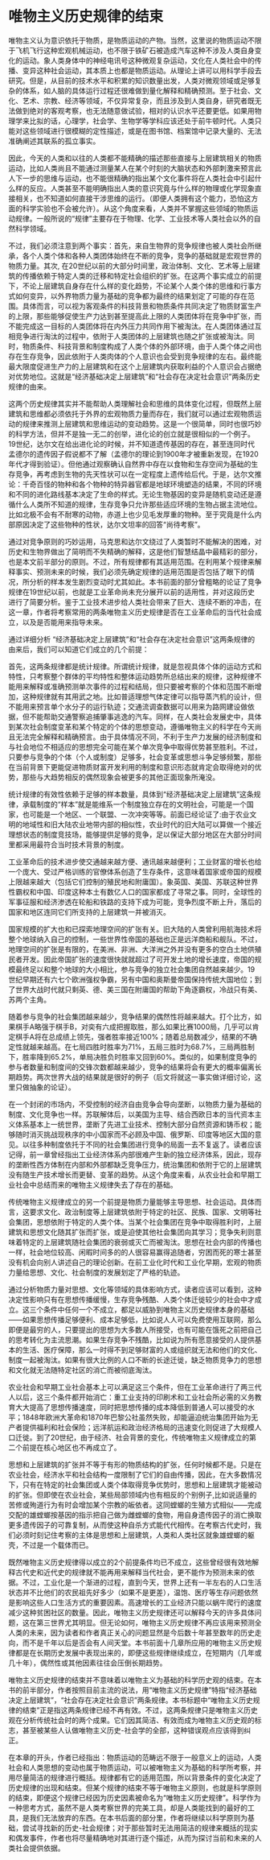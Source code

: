 # 唯物主义历史规律的结束

唯物主义认为意识依托于物质，是物质运动的产物。当然，这里说的物质运动不限于飞机飞行这种宏观机械运动，也不限于铁矿石被造成汽车这种不涉及人类自身变化的运动。象人类身体中的神经电讯号这种微观复杂运动，文化在人类社会中的传播、变异这种社会运动，其本质上也都是物质运动。从理论上讲可以用科学手段去研究。但是，从目前的技术水平和积累的知识数量出发，人类对微观领域或足够复杂的体系，如人脑的具体运行过程还很难做到量化解释和精确预测。至于社会、文化、艺术、宗教、经济等领域，不仅异常复杂，而且涉及到人类自身，研究者既无法做到绝对的客观考察，也无法随意做试验，相对的认识水平还要更低。如果用物理学来比拟的话，心理学，社会学、生物学等学科应该还处于前牛顿时代。人类只能对这些领域进行很模糊的定性描述，或是在图书馆、档案馆中记录大量的、无法准确阐述其联系的孤立事实。

因此，今天的人类和以往的人类都不能精确的描述那些直接与上层建筑相关的物质运动，比如人类尚且不能通过测量某人在某个时刻的大脑状态和外部刺激来预言此人下一步的思维与运动，也不能很精确的指出某个文化事件将在人类社会中引起什么样的反应。人类甚至不能明确指出人类的意识究竟与什么样的物理或化学现象直接相关，也不知道如何直接干涉思维的运行。（即便人类拥有这个能力，恐怕这方面的科学实验也不会被允许）。从这个角度来看，人类并不掌握这些领域的物质运动规律。一般所说的“规律”主要存在于物理、化学、工业技术等人类社会以外的自然科学领域。

不过，我们必须注意到两个事实：首先，来自生物界的竞争规律也被人类社会所继承，各个人类个体和各种人类团体始终在不断的竞争，竞争的基础就是宏观世界的物质力量。其次, 在20世纪以前的大部分时间里，政治体制、文化、艺术等上层建筑的传播依赖于特定人类的迁移和特定社会组织的扩张。在这两个事实成立的前提下，不论上层建筑自身存在什么样的变化趋势，不论某个人类个体的思维和行事方式如何变异，以外界物质力量为基础的竞争都为最终的结果划定了可能的存在范围。具体而言，可以视为客观条件的科技背景和物质条件共同决定了物质财富生产的上限，那些能够促使生产力达到甚至提高此上限的人类团体将在竞争中扩张，而不能完成这一目标的人类团体将在内外压力共同作用下被淘汰。在人类团体通过互相竞争进行淘汰的过程中，依附于人类团体的上层建筑也随之扩张或被淘汰。同时，物质条件、科技背景和制度构成了人类个体的外部环境，由于人类个体之间也存在生存竞争，因此依附于人类肉体的个人意识也会受到竞争规律的左右。最终能最大限度促进生产力的上层建筑和在这个上层建筑内获取利益的个人意识会占据绝对优势地位。这就是“经济基础决定上层建筑”和“社会存在决定社会意识”两条历史规律的由来。

这两个历史规律其实并不能帮助人类理解社会和思维的具体变化过程，但既然上层建筑和思维都必须依托于外界的宏观物质力量而存在，我们就可以通过宏观物质运动的规律来推测上层建筑和思维运动的变动趋势。这是一个很简单，同时也很巧妙的科学方法，但并不是独一无二的创举，进化论的创立就是很相似的一个例子。19世纪，达尔文在给出进化论的时候，并不知道遗传基因的存在，甚至连同时代孟德尔的遗传因子假说都不了解（孟德尔的理论到1900年才被重新发现，在1920年代才得到验证）。但他通过观察确认自然界中存在以食物和生存空间为基础的生存竞争，再考虑到生物的先天性状可以在一定程度上遗传给后代。于是，达尔文推论：千奇百怪的物种和各个物种的特异器官都是地球环境塑造的结果，不同的环境和不同的进化路线基本决定了生命的样式。无论生物基因的变异是随机变动还是遵循什么人类所不知道的规律，生存竞争只允许那些适应环境的生物占据主流地位。比如北极不会有不耐寒的动物，赤道上也少见毛发厚重的物种。至于究竟是什么内部原因决定了这些物种的性状，达尔文坦率的回答“尚待考察”。

通过对竞争原则的巧妙运用，马克思和达尔文绕过了人类暂时不能解决的困难，对历史和生物界做出了简明而不失精确的解释，这是他们智慧结晶中最精彩的部分，也是本文前半部分的原则。不过，所有规律都有其适用范围。在利用某个规律来解释事实、预测未来的时候，我们必须先确定规律的适用范围是否包括了眼下的情况，所分析的样本发生剧烈变动时尤其如此。本书前面的部分曾粗略的论证了竞争规律在19世纪以前，也就是工业革命尚未充分展开以前的适用性，并对这段历史进行了简要分析。鉴于工业技术进步给人类社会带来了巨大、连续不断的冲击，在这一章，作者将考察常用的两条唯物主义历史规律是否在工业革命后的当代社会成立，以及是否能用来指导未来。

通过详细分析 “经济基础决定上层建筑”和“社会存在决定社会意识”这两条规律的由来后，我们可以知道它们成立的几个前提：

首先，这两条规律都是统计规律。所谓统计规律，就是忽视具体个体的运动方式和特性，只考察整个群体的平均特性和整体运动趋势所总结出来的规律，这种规律不能用来解释或准确预测单次事件的过程和结局，但只要被考察的个体和范围不断增加，这种规律就有其用武之地。比如普适理想气体定律可以指导蒸汽机的设计，但不能用来预言单个水分子的运行轨迹；交通流调查数据可以用来为路网建设做依据，但不能帮助交通警察追捕肇事逃逸的汽车。同样，在人类社会发展史中，具体到某次社会制度变革和某个特定的个体的思想变动，遵循唯物主义的科学在今天尚且无法完全解释和精确预言。由于具体情况不同，不利于生产力发展的经济制度和与社会地位不相适应的思想完全可能在某个单次竞争中取得优势甚至胜利。不过，只要参与竞争的个体（个人或制度）足够多，社会变革或思想斗争足够频繁，那些在当前背景下更能促进物质财富开发利用的制度和意识形态就肯定会取得绝对的优势，那些与大趋势相反的偶然现象会被更多的其他正面现象所淹没。

统计规律的有效性依赖于足够的样本数量，具体到“经济基础决定上层建筑”这条规律，承载制度的“样本”就是能维系一个制度独立存在的文明社会，可能是一个国家，也可能是一个地区、一个联盟、一次冲突等等。前面已经论证了:由于农业文明的地域性和旧大陆农业地带内部的相似性，农业时代的旧大陆可以算做一个接近理想状态的制度竞技场，能够提供足够的竞争，足以保证大部分地区在大部分时间里都采用最符合当时技术背景的制度。

工业革命后的技术进步使交通越来越方便、通讯越来越便利；工业财富的增长也给一个庞大、受过严格训练的官僚体系创造了生存条件，这意味着国家或帝国的规模上限越来越大（包括它们控制的殖民地和附庸国）。象英国、美国、苏联这种世界性霸权和中国、印度这种本土有数亿人口的国家都成了寻常之事。同时，全球性的军事征服和经济渗透在轮船和铁路的支持下成为可能，竞争烈度不断上升，落后的国家和地区连同它们所支持的上层建筑一并被消灭。

国家规模的扩大也和已探索地理空间的扩张有关。旧大陆的人类曾利用航海技术将整个地球纳入自己的控制，一些世界性帝国的基础也正是远洋商船和舰队。不过，地理空间的扩张是有限的，在美洲、非洲、大洋洲之外并没有更多的空白土地供殖民者开发。因此帝国扩张的速度很快就就超过了可开发土地的增长速度，帝国的规模最终足以和整个地球的大小相比，参与竞争的独立社会集团自然越来越少。19世纪早期还有六七个欧洲强权争霸，另有中国和奥斯曼帝国保持传统大国地位；到了世界大战时代就只剩英、德、美三国在附庸国的帮助下角逐霸权，冷战只有美、苏两个主角。

随着参与竞争的社会集团越来越少，竞争结果的偶然性将越来越大。打个比方，如果棋手A略强于棋手B，对奕有六成把握取胜，那么如果比赛1000局，几乎可以肯定棋手A将在总成绩上领先，强者胜率接近100%；随着总局数减少，结果的不确定性就越来越高。在七局四胜时胜率为71%，五局三胜时为68.7%，三局两胜制下，胜率降到65.2%，单局决胜负时胜率又回到60%。类似的，如果制度竞争的参与者数量和制度间的交锋次数都越来越少，竞争的结果将会有更大的概率偏离长期趋势。两次世界大战的结果就是很好的例子（后文将就这一事实做详细讨论，这里只做抽象的论证）。

在一个封闭的市场内，不受控制的经济自由竞争会导向垄断，以物质力量为基础的制度、文化竞争也一样。苏联解体后，以美国为主导、结合西欧日本的当代资本主义体系基本上一统世界，垄断了先进工业技术、控制大部分自然资源和铸币权；能够随时消灭挑战现秩序的中小国家而不必顾及中国、俄罗斯、印度等地区大国的意见。以往多种制度依托于不同的社会集团进行竞争的局面一去不复返了。读者应该记得，前一章曾经指出工业经济体系内部很难产生新的独立经济体系，因此，现存的垄断性西方体制在内部和外部都缺乏竞争压力，统治集团和依附于它的上层建筑没有随生产技术增长而更替、变革的趋势。从这个角度来看，从农业社会和早期工业社会中总结而来的唯物主义规律失去了存在的基础。

传统唯物主义规律成立的另一个前提是物质力量能够主导思想、社会运动。具体而言，这要求文化、政治制度等上层建筑依附于特定的社区、民族、国家、文明等社会集团，思想依附于特定的人类个体。当某个社会集团在竞争中取得胜利时，上层建筑和思想文化随其扩张而扩张，或是迫使其他社会集团向其学习；竞争失利则意味着特定的上层建筑随社会集团的衰弱或灭亡而被淘汰。思想在社会内部的传播也一样，社会地位较高、闲暇时间多的的人很容易赢得追随者，穷困而死的寒士甚至没有机会向别人讲述自己的理论创新。在前工业化时代和工业化早期，宏观的物质力量给思想、文化、社会制度的发展划定了严格的轨迹。

通过分析物质力量对思想、文化等领域的具体影响方式，读者应该可以看到，这种决定性影响只有在思想传播缓慢，生存竞争残酷、人类个体迁徙较少的社会中才成立。这三个条件中任何一个不成立，都足以威胁到唯物主义历史规律本身的基础——如果思想传播足够便利、成本足够低，比如说人人可以免费使用互联网，那么即便是最穷的人，只要提出的思想为大多数人所接受，也有可能在饿死之前把自己的思考转化为主流思潮。如果生存竞争不残酷，比如说为所有愿意接受的人提供基本的生活、医疗保障，那么一时得不到足够财富的人或组织就无法和他们的文化、制度一起被淘汰。如果有很大比例的人口不断的长途迁徙，缺乏物质竞争力的思想和文化就无法随特定社区的消亡而被彻底淘汰。

农业社会和早期工业社会基本上可以满足这三个条件，但在工业革命进行了两三代人以后，这三个条件都开始消亡：重工业支持的印刷术和工业社会所必需的义务教育大大提高了思想传播速度，同时把思想传播的成本降低到普通人可以接受的水平；1848年欧洲大革命和1870年巴黎公社虽然失败，却能逼迫统治集团开始为无产者提供福利和社会保险；远洋航运和政治经济格局的迅速变化则促进了大规模人口迁徙。到了20世纪，由于经济、社会背景的变化，传统唯物主义规律成立的第二个前提在核心地区也不再成立了。

思想和上层建筑的扩张并不等于有形的物质结构的扩张，任何时候都不是。只是在农业社会，经济水平和社会结构一度限制了它们的自由传播，因此，在大多数情况下，只有在特定的社会集团或人类个体取得竞争优势时，思想和上层建筑才能被动的扩张。但即使在农业社会，某些局部领域内也有相反的个别例子,比如说适量的苦修或殉道行为有时会增加某个宗教的皈依者。这同螳螂的生殖方式相似——完成交配的雄螳螂按基因的指示把自己做为雌螳螂的食物，用自身遗传因子的消亡换取更多遗传因子的可靠复制，从而使这种自杀方式能代代相传。在考察古代史时，我们必须时刻记住考察的主体是思想和上层建筑，人类和人类社区就象雄螳螂的躯壳，不过是一个载体而已。

既然唯物主义历史规律得以成立的2个前提条件均已不成立，这些曾经很有效地解释古代史和近代史的规律就不能再用来解释当代社会，更不能作为预测未来的依据。不过，工业化是一个渐进的过程，直到今天，世界上还有一半左右的人口生活状态并不比他们的农民祖先好多少（如果不是更差），温饱、医疗等生存问题依然是影响这些人口生活方式的重要因素。高速增长的工业经济只能以蜗牛爬行的速度减少这种贫困社区的数量。因此，唯物主义历史规律还可以解释今天的许多具体问题，这在第三世界尤其明显。但无论如何，唯物主义历史规律不再应该用来预测全人类的未来，因为读者和作者真正关心的问题显然是今后数十年甚至数年的历史走向，而不是千年以后是否会有人间天堂。本书前面十几章所应用的唯物主义历史规律都是在长期历史发展中表现出来的，即便这些规律继续成立，在短期内（几年或几十年），偶然性或其他因素往往会压倒长期趋势。

唯物主义历史规律的结束并不意味着以唯物主义为基础的科学历史观的结束。在本书的前半部分，作者按照目前主流的说法，用“唯物主义历史规律”特指“经济基础决定上层建筑”，“社会存在决定社会意识”两条规律。本书标题中“唯物主义历史规律的结束”正是指这两条规律已经不再有效。不过，这两条规律只是唯物主义历史观在分析传统社会时的两个成果。它们因其简洁、有效而成为唯物主义历史观的标志，甚至被某些人认做唯物主义历史-社会学的全部，这种错误观点应该得到纠正。

在本章的开头，作者已经指出：物质运动的范畴远不限于一般意义上的运动，人类社会和人类思想的变动也属于物质运动，可以被唯物主义为基础的科学所考察，并用尽量简洁的规律进行概括。规律都有它的适用范围，所以背景条件的变化决定了历史规律的出现和结束。但某个规律的结束不等于唯物主义原则，也就是科学原则的结束，即便这个规律已经因为历史因素被命名为“唯物主义历史规律”。科学作为一种思考方式，虽然不是人类考察世界的完美工具，却是人类能找到的最好的工具，是我们无法放弃的东西。在本书后面的部分里，作者将继续以科学原则为基础，尝试寻找新的历史-社会规律；对于那些暂时无法用简洁的规律来概括的现实和偶发事件，作者也将尽量精确地对其进行逐个描述，从而为探讨当前和未来的人类社会提供依据。

